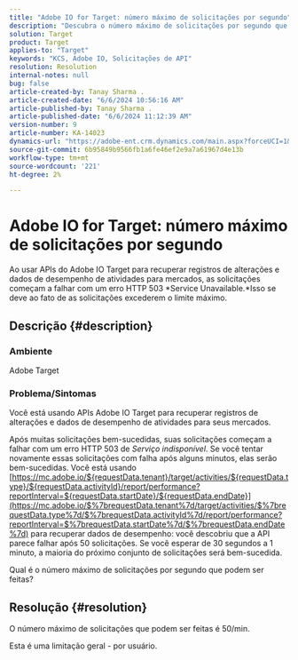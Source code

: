 ```yaml
---
title: "Adobe IO for Target: número máximo de solicitações por segundo"
description: "Descubra o número máximo de solicitações por segundo que você pode enviar usando as APIs do Adobe IO Target."
solution: Target
product: Target
applies-to: "Target"
keywords: "KCS, Adobe IO, Solicitações de API"
resolution: Resolution
internal-notes: null
bug: false
article-created-by: Tanay Sharma .
article-created-date: "6/6/2024 10:56:16 AM"
article-published-by: Tanay Sharma .
article-published-date: "6/6/2024 11:12:39 AM"
version-number: 9
article-number: KA-14023
dynamics-url: "https://adobe-ent.crm.dynamics.com/main.aspx?forceUCI=1&pagetype=entityrecord&etn=knowledgearticle&id=2b83ec64-f323-ef11-840b-6045bd0065b6"
source-git-commit: 6b95849b9566fb1a6fe46ef2e9a7a61967d4e13b
workflow-type: tm+mt
source-wordcount: '221'
ht-degree: 2%

---
```


# Adobe IO for Target: número máximo de solicitações por segundo


Ao usar APIs do Adobe IO Target para recuperar registros de alterações e dados de desempenho de atividades para mercados, as solicitações começam a falhar com um erro HTTP 503 *Service Unavailable.*Isso se deve ao fato de as solicitações excederem o limite máximo.

## Descrição {#description}


### Ambiente

Adobe Target

### Problema/Sintomas

Você está usando APIs Adobe IO Target para recuperar registros de alterações e dados de desempenho de atividades para seus mercados.

Após muitas solicitações bem-sucedidas, suas solicitações começam a falhar com um erro HTTP 503 de *Serviço indisponível*. Se você tentar novamente essas solicitações com falha após alguns minutos, elas serão bem-sucedidas. Você está usando [https://mc.adobe.io/${requestData.tenant}/target/activities/${requestData.type}/${requestData.activityId}/report/performance?reportInterval=${requestData.startDate}/${requestData.endDate}](https://mc.adobe.io/$%7brequestData.tenant%7d/target/activities/$%7brequestData.type%7d/$%7brequestData.activityId%7d/report/performance?reportInterval=$%7brequestData.startDate%7d/$%7brequestData.endDate%7d) para recuperar dados de desempenho: você descobriu que a API parece falhar após 50 solicitações. Se você esperar de 30 segundos a 1 minuto, a maioria do próximo conjunto de solicitações será bem-sucedida.

Qual é o número máximo de solicitações por segundo que podem ser feitas?


## Resolução {#resolution}


O número máximo de solicitações que podem ser feitas é 50/min.

Esta é uma limitação geral - por usuário.
